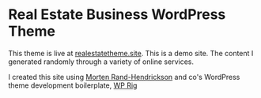 # Real Estate Business WordPress Theme

This theme is live at [realestatetheme.site](https://realestatetheme.site/). This is a demo site. The content I generated randomly through a variety of online services.

I created this site using [Morten Rand-Hendrickson](https://mor10.com/) and co's WordPress theme development boilerplate, [WP Rig](https://wprig.io/)
